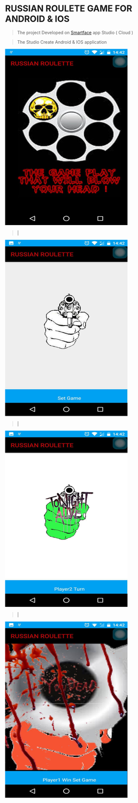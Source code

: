 # RUSSIAN ROULETE GAME FOR ANDROID & IOS 

>The project Developed on [Smartface](https://www.smartface.io/smartface/) app Studio ( Cloud )

>The Studio Create Android & IOS application 

<img src="https://github.com/Burakdemirci/RussianRoulet_IOS_Android/blob/master/photo_2018-07-10_14-43-09%20(2).jpg" width="400" height="575">

>|
<img src="https://github.com/Burakdemirci/RussianRoulet_IOS_Android/blob/master/photo_2018-07-10_14-43-09.jpg" width="400" height="575">

>|
<img src="https://github.com/Burakdemirci/RussianRoulet_IOS_Android/blob/master/photo_2018-07-10_14-43-08.jpg" width="400" height="575">

>|
<img src="https://github.com/Burakdemirci/RussianRoulet_IOS_Android/blob/master/photo_2018-07-10_14-47-22.jpg" width="400" height="575">

